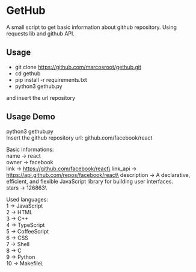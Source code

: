 # GetHub
A small script to get basic information about github repository. Using requests lib and github API. 

## Usage
- git clone https://github.com/marcosroot/gethub.git
- cd gethub
- pip install -r requirements.txt
- python3 gethub.py
 
 and insert the url repository

## Usage Demo
python3 gethub.py\
Insert the github repository url: github.com/facebook/react

Basic informations:\
name -> react\
owner -> facebook\
link -> https://github.com/facebook/react\
link_api -> https://api.github.com/repos/facebook/react\
description -> A declarative, efficient, and flexible JavaScript library for building user interfaces.\
stars -> 126863\

Used languages:\
1 -> JavaScript\
2 -> HTML\
3 -> C++\
4 -> TypeScript\
5 -> CoffeeScript\
6 -> CSS\
7 -> Shell\
8 -> C\
9 -> Python\
10 -> Makefile\
